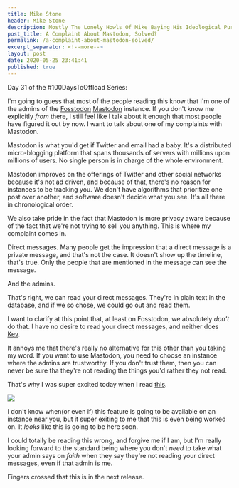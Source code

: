 ```yaml
---
title: Mike Stone
header: Mike Stone
description: Mostly The Lonely Howls Of Mike Baying His Ideological Purity At The Moon
post_title: A Complaint About Mastodon, Solved?
permalink: /a-complaint-about-mastodon-solved/
excerpt_separator: <!--more-->
layout: post
date: 2020-05-25 23:41:41
published: true
---
```


Day 31 of the #100DaysToOffload Series:

I'm going to guess that most of the people reading this know that I'm one of the admins of the [Fosstodon](https://fosstodon.org) [Mastodon](https://joinmastodon.org) instance. If you don't know me explicitly _from_ there, I still feel like I talk about it enough that most people have figured it out by now. I want to talk about one of my complaints with Mastodon. 

<!--more-->

Mastodon is what you'd get if Twitter and email had a baby. It's a distributed micro-blogging platform that spans thousands of servers with millions upon millions of users. No single person is in charge of the whole environment. 

Mastodon improves on the offerings of Twitter and other social networks because it's not ad driven, and because of that, there's no reason for instances to be tracking you. We don't have algorithms that prioritize one post over another, and software doesn't decide what you see. It's all there in chronological order.

We also take pride in the fact that Mastodon is more privacy aware because of the fact that we're not trying to sell you anything. This is where my complaint comes in.

Direct messages. Many people get the impression that a direct message is a private message, and that's not the case. It doesn't show up the timeline, that's true. Only the people that are mentioned in the message can see the message. 

And the admins.

That's right, we can read your direct messages. They're in plain text in the database, and if we so chose, we could go out and read them. 

I want to clarify at this point that, at least on Fosstodon, we absolutely _don't_ do that. I have no desire to read your direct messages, and neither does [Kev](https://fosstodon.org/@kev). 

It annoys me that there's really no alternative for this other than you taking my word. If you want to use Mastodon, you need to choose an instance where the admins are trustworthy. If you don't trust them, then you can never be sure tha they're not reading the things you'd rather they not read.

That's why I was super excited today when I read [this](https://github.com/tootsuite/mastodon/pull/13820). 

![](https://i.snap.as/iiBOTZo.jpg)

I don't know when(or even if) this feature is going to be available on an instance near you, but it super exiting to me that this is even being worked on. It _looks_ like this is going to be here soon. 

I could totally be reading this wrong, and forgive me if I am, but I'm really looking forward to the standard being where you don't _need_ to take what your admin says on _faith_ when they say they're not reading your direct messages, even if that admin is me.

Fingers crossed that this is in the next release.